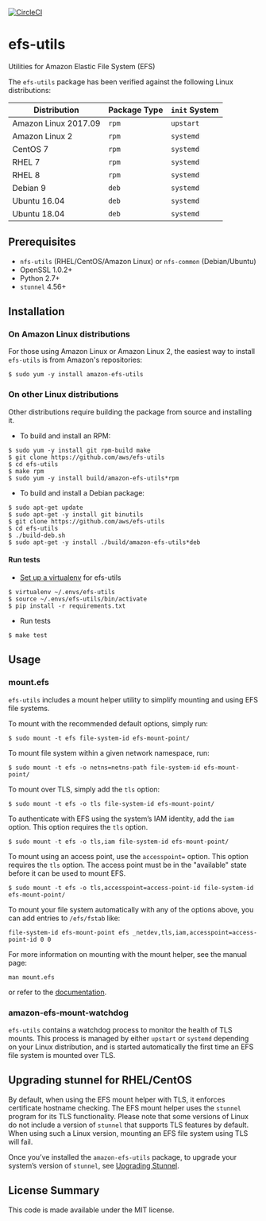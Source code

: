 [![CircleCI](https://circleci.com/gh/aws/efs-utils.svg?style=svg)](https://circleci.com/gh/aws/efs-utils)

# efs-utils

Utilities for Amazon Elastic File System (EFS)

The `efs-utils` package has been verified against the following Linux distributions:

| Distribution | Package Type | `init` System |
| ------------ | ------------ | ------------- |
| Amazon Linux 2017.09 | `rpm` | `upstart` |
| Amazon Linux 2 | `rpm` | `systemd` |
| CentOS 7 | `rpm` | `systemd` |
| RHEL 7 | `rpm`| `systemd` |
| RHEL 8 | `rpm`| `systemd` |
| Debian 9 | `deb` | `systemd` |
| Ubuntu 16.04 | `deb` | `systemd` |
| Ubuntu 18.04 | `deb` | `systemd` |

## Prerequisites

* `nfs-utils` (RHEL/CentOS/Amazon Linux) or `nfs-common` (Debian/Ubuntu)
* OpenSSL 1.0.2+
* Python 2.7+
* `stunnel` 4.56+

## Installation

### On Amazon Linux distributions

For those using Amazon Linux or Amazon Linux 2, the easiest way to install `efs-utils` is from Amazon's repositories:

```
$ sudo yum -y install amazon-efs-utils
```

### On other Linux distributions

Other distributions require building the package from source and installing it.

- To build and install an RPM:

```
$ sudo yum -y install git rpm-build make
$ git clone https://github.com/aws/efs-utils
$ cd efs-utils
$ make rpm
$ sudo yum -y install build/amazon-efs-utils*rpm
```

- To build and install a Debian package:

```
$ sudo apt-get update
$ sudo apt-get -y install git binutils
$ git clone https://github.com/aws/efs-utils
$ cd efs-utils
$ ./build-deb.sh
$ sudo apt-get -y install ./build/amazon-efs-utils*deb
```

#### Run tests

- [Set up a virtualenv](http://libzx.so/main/learning/2016/03/13/best-practice-for-virtualenv-and-git-repos.html) for efs-utils

```
$ virtualenv ~/.envs/efs-utils
$ source ~/.envs/efs-utils/bin/activate
$ pip install -r requirements.txt
```

- Run tests

```
$ make test
```

## Usage

### mount.efs

`efs-utils` includes a mount helper utility to simplify mounting and using EFS file systems.

To mount with the recommended default options, simply run:

```
$ sudo mount -t efs file-system-id efs-mount-point/
```

To mount file system within a given network namespace, run:

```
$ sudo mount -t efs -o netns=netns-path file-system-id efs-mount-point/
```

To mount over TLS, simply add the `tls` option:

```
$ sudo mount -t efs -o tls file-system-id efs-mount-point/
```

To authenticate with EFS using the system’s IAM identity, add the `iam` option. This option requires the `tls` option.

```
$ sudo mount -t efs -o tls,iam file-system-id efs-mount-point/
```

To mount using an access point, use the `accesspoint=` option. This option requires the `tls` option.
The access point must be in the "available" state before it can be used to mount EFS.

```
$ sudo mount -t efs -o tls,accesspoint=access-point-id file-system-id efs-mount-point/
```

To mount your file system automatically with any of the options above, you can add entries to `/efs/fstab` like:

```
file-system-id efs-mount-point efs _netdev,tls,iam,accesspoint=access-point-id 0 0
```

For more information on mounting with the mount helper, see the manual page:

```
man mount.efs
```

or refer to the [documentation](https://docs.aws.amazon.com/efs/latest/ug/using-amazon-efs-utils.html).

### amazon-efs-mount-watchdog

`efs-utils` contains a watchdog process to monitor the health of TLS mounts. This process is managed by either `upstart` or `systemd` depending on your Linux distribution, and is started automatically the first time an EFS file system is mounted over TLS.

## Upgrading stunnel for RHEL/CentOS

By default, when using the EFS mount helper with TLS, it enforces certificate hostname checking. The EFS mount helper uses the `stunnel` program for its TLS functionality. Please note that some versions of Linux do not include a version of `stunnel` that supports TLS features by default. When using such a Linux version, mounting an EFS file system using TLS will fail. 

Once you’ve installed the `amazon-efs-utils` package, to upgrade your system’s version of `stunnel`, see [Upgrading Stunnel](https://docs.aws.amazon.com/efs/latest/ug/using-amazon-efs-utils.html#upgrading-stunnel).

## License Summary

This code is made available under the MIT license.

